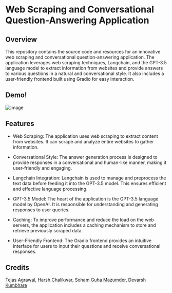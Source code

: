 # Web Scraping and Conversational Question-Answering Application

## Overview
This repository contains the source code and resources for an innovative web scraping and conversational question-answering application. The application leverages web scraping techniques, Langchain, and the GPT-3.5 language model to extract information from websites and provide answers to various questions in a natural and conversational style. It also includes a user-friendly frontend built using Gradio for easy interaction.

## Demo!
![image](https://github.com/HarshChalikwar/MWH/assets/96125830/4766ef6c-4958-4806-85ea-bedddf6850e6)

## Features
* Web Scraping: The application uses web scraping to extract content from websites. It can scrape and analyze entire websites to gather information.

* Conversational Style: The answer generation process is designed to provide responses in a conversational and human-like manner, making it user-friendly and engaging.

* Langchain Integration: Langchain is used to manage and preprocess the text data before feeding it into the GPT-3.5 model. This ensures efficient and effective language processing.

* GPT-3.5 Model: The heart of the application is the GPT-3.5 language model by OpenAI. It is responsible for understanding and generating responses to user queries.

* Caching: To improve performance and reduce the load on the web servers, the application includes a caching mechanism to store and retrieve previously scraped data.

* User-Friendly Frontend: The Gradio frontend provides an intuitive interface for users to input their questions and receive conversational responses.

## Credits
[Tejas Agrawal](https://github.com/tej-55), [Harsh Chalikwar](https://github.com/HarshChalikwar), [Soham Guha Mazumder](https://github.com/Rx-SGM), [Devarsh Kumbhare](https://github.com/DevarshKumbhare)
